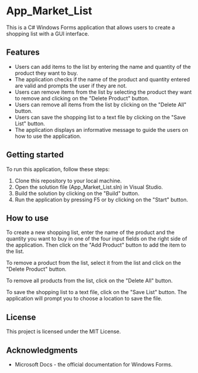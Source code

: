 # App_Market_List

This is a C# Windows Forms application that allows users to create a shopping list with a GUI interface.

## Features

* Users can add items to the list by entering the name and quantity of the product they want to buy.
* The application checks if the name of the product and quantity entered are valid and prompts the user if they are not.
* Users can remove items from the list by selecting the product they want to remove and clicking on the "Delete Product" button.
* Users can remove all items from the list by clicking on the "Delete All" button.
* Users can save the shopping list to a text file by clicking on the "Save List" button.
* The application displays an informative message to guide the users on how to use the application.

## Getting started

To run this application, follow these steps:

1. Clone this repository to your local machine.
2. Open the solution file (App_Market_List.sln) in Visual Studio.
3. Build the solution by clicking on the "Build" button.
4. Run the application by pressing F5 or by clicking on the "Start" button.

## How to use

To create a new shopping list, enter the name of the product and the quantity you want to buy in one of the four input fields on the right side of the application. Then click on the "Add Product" button to add the item to the list.

To remove a product from the list, select it from the list and click on the "Delete Product" button.

To remove all products from the list, click on the "Delete All" button.

To save the shopping list to a text file, click on the "Save List" button. The application will prompt you to choose a location to save the file.

## License

This project is licensed under the MIT License.

## Acknowledgments

* Microsoft Docs - the official documentation for Windows Forms.
